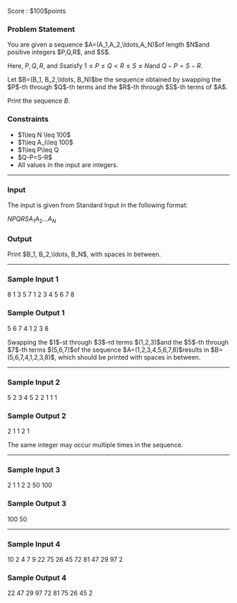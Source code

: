 
<div>

<span>

<span>

<p>
Score : $100$points
</p>

<div>

<section>

### **Problem Statement**

<p>
You are given a sequence $A=(A_1,A_2,\ldots,A_N)$of length $N$and positive integers $P,Q,R$, and $S$.

Here, $P,Q,R$, and $S$satisfy $1\leq P\leq Q<R\leq S \leq N$and $Q-P=S-R$.
</p>

<p>
Let $B=(B_1, B_2,\ldots, B_N)$be the sequence obtained by swapping the $P$-th through $Q$-th terms and the $R$-th through $S$-th terms of $A$.

Print the sequence $B$.
</p>

</section>

</div>

<div>

<section>

### **Constraints**

<ul>

<li>
$1\leq N \leq 100$
</li>

<li>
$1\leq A_i\leq 100$
</li>

<li>
$1\leq P\leq Q<R\leq S \leq N$
</li>

<li>
$Q-P=S-R$
</li>

<li>
All values in the input are integers.
</li>

</ul>

</section>

</div>

---

<div>

<div>

<section>

### **Input**

<p>
The input is given from Standard Input in the following format:
</p>

<div>

$N$$P$$Q$$R$$S$$A_1$$A_2$$\ldots$$A_N$
</div>

</section>

</div>

<div>

<section>

### **Output**

<p>
Print $B_1, B_2,\ldots, B_N$, with spaces in between.
</p>

</section>

</div>

</div>

---

<div>

<section>

### **Sample Input 1**

<div>

8 1 3 5 7
1 2 3 4 5 6 7 8

</div>

</section>

</div>

<div>

<section>

### **Sample Output 1**

<div>

5 6 7 4 1 2 3 8

</div>

<p>
Swapping the $1$-st through $3$-rd terms $(1,2,3)$and the $5$-th through $7$-th terms $(5,6,7)$of the sequence $A=(1,2,3,4,5,6,7,8)$results in $B=(5,6,7,4,1,2,3,8)$, which should be printed with spaces in between.
</p>

</section>

</div>

---

<div>

<section>

### **Sample Input 2**

<div>

5 2 3 4 5
2 2 1 1 1

</div>

</section>

</div>

<div>

<section>

### **Sample Output 2**

<div>

2 1 1 2 1

</div>

<p>
The same integer may occur multiple times in the sequence.
</p>

</section>

</div>

---

<div>

<section>

### **Sample Input 3**

<div>

2 1 1 2 2
50 100

</div>

</section>

</div>

<div>

<section>

### **Sample Output 3**

<div>

100 50

</div>

</section>

</div>

---

<div>

<section>

### **Sample Input 4**

<div>

10 2 4 7 9
22 75 26 45 72 81 47 29 97 2

</div>

</section>

</div>

<div>

<section>

### **Sample Output 4**

<div>

22 47 29 97 72 81 75 26 45 2

</div>

</section>

</div>

</span>

</span>

</div>
